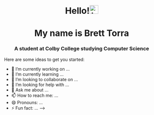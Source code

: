 <h1 align="center">Hello!<img src=":handshake:" width="28px" height="28px" alt="hi"></h1>
<h1 align="center">My name is Brett Torra</h1>
<h3 align="center">A student at Colby College studying Computer Science</h3>



Here are some ideas to get you started:

- 🔭 I’m currently working on ...
- 🌱 I’m currently learning ...
- 👯 I’m looking to collaborate on ...
- 🤔 I’m looking for help with ...
- 💬 Ask me about ...
- 📫 How to reach me: ...
- 😄 Pronouns: ...
- ⚡ Fun fact: ...
-->
